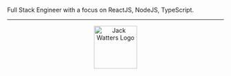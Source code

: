 Full Stack Engineer with a focus on ReactJS, NodeJS, TypeScript.

---

<p align="center">
<a href="https://www.jackwatters.dev/"><img src="https://res.cloudinary.com/drheg5d7j/image/upload/v1703751903/chilly_Icon_aqnqzg.png" alt="Jack Watters Logo" width="100"></a>
</p>
